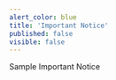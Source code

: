 ```yaml
---
alert_color: blue
title: 'Important Notice'
published: false
visible: false
---
```


Sample Important Notice
